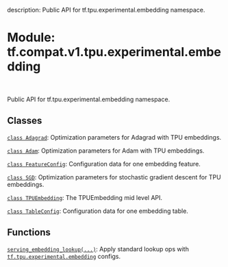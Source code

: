 description: Public API for tf.tpu.experimental.embedding namespace.

<div itemscope itemtype="http://developers.google.com/ReferenceObject">
<meta itemprop="name" content="tf.compat.v1.tpu.experimental.embedding" />
<meta itemprop="path" content="Stable" />
</div>

# Module: tf.compat.v1.tpu.experimental.embedding

<!-- Insert buttons and diff -->

<table class="tfo-notebook-buttons tfo-api nocontent" align="left">

</table>



Public API for tf.tpu.experimental.embedding namespace.



## Classes

[`class Adagrad`](../../../../../tf/tpu/experimental/embedding/Adagrad.md): Optimization parameters for Adagrad with TPU embeddings.

[`class Adam`](../../../../../tf/tpu/experimental/embedding/Adam.md): Optimization parameters for Adam with TPU embeddings.

[`class FeatureConfig`](../../../../../tf/tpu/experimental/embedding/FeatureConfig.md): Configuration data for one embedding feature.

[`class SGD`](../../../../../tf/tpu/experimental/embedding/SGD.md): Optimization parameters for stochastic gradient descent for TPU embeddings.

[`class TPUEmbedding`](../../../../../tf/tpu/experimental/embedding/TPUEmbedding.md): The TPUEmbedding mid level API.

[`class TableConfig`](../../../../../tf/tpu/experimental/embedding/TableConfig.md): Configuration data for one embedding table.

## Functions

[`serving_embedding_lookup(...)`](../../../../../tf/tpu/experimental/embedding/serving_embedding_lookup.md): Apply standard lookup ops with <a href="../../../../../tf/tpu/experimental/embedding.md"><code>tf.tpu.experimental.embedding</code></a> configs.

